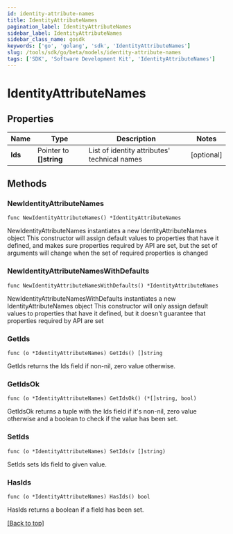 ```yaml
---
id: identity-attribute-names
title: IdentityAttributeNames
pagination_label: IdentityAttributeNames
sidebar_label: IdentityAttributeNames
sidebar_class_name: gosdk
keywords: ['go', 'golang', 'sdk', 'IdentityAttributeNames'] 
slug: /tools/sdk/go/beta/models/identity-attribute-names
tags: ['SDK', 'Software Development Kit', 'IdentityAttributeNames']
---
```


# IdentityAttributeNames

## Properties

Name | Type | Description | Notes
------------ | ------------- | ------------- | -------------
**Ids** |  Pointer to **[]string** | List of identity attributes&#39; technical names | [optional] 

## Methods

### NewIdentityAttributeNames

`func NewIdentityAttributeNames() *IdentityAttributeNames`

NewIdentityAttributeNames instantiates a new IdentityAttributeNames object
This constructor will assign default values to properties that have it defined,
and makes sure properties required by API are set, but the set of arguments
will change when the set of required properties is changed

### NewIdentityAttributeNamesWithDefaults

`func NewIdentityAttributeNamesWithDefaults() *IdentityAttributeNames`

NewIdentityAttributeNamesWithDefaults instantiates a new IdentityAttributeNames object
This constructor will only assign default values to properties that have it defined,
but it doesn't guarantee that properties required by API are set

### GetIds

`func (o *IdentityAttributeNames) GetIds() []string`

GetIds returns the Ids field if non-nil, zero value otherwise.

### GetIdsOk

`func (o *IdentityAttributeNames) GetIdsOk() (*[]string, bool)`

GetIdsOk returns a tuple with the Ids field if it's non-nil, zero value otherwise
and a boolean to check if the value has been set.

### SetIds

`func (o *IdentityAttributeNames) SetIds(v []string)`

SetIds sets Ids field to given value.

### HasIds

`func (o *IdentityAttributeNames) HasIds() bool`

HasIds returns a boolean if a field has been set.


[[Back to top]](#) 


